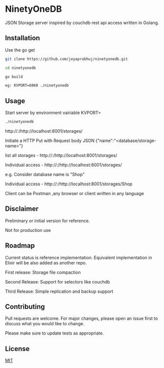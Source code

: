 # NinetyOneDB

JSON Storage server inspired by couchdb rest api access written in Golang.


## Installation

Use the go get

```bash
git clone https://github.com/jeyaprabhuj/ninetyonedb.git

cd ninetyonedb

go build

eg: KVPORT=6060 ./ninetyonedb

```

## Usage

Start server by environment vairiable KVPORT=<port number>
```bash
./ninetyonedb
```


http://<ip>:<port>/http://localhost:8001/storages/

Initiate a HTTP Put with Request body JSON {"name":"<database/storage-name>"}

list all storages - http://<ip>:<port>/http://localhost:8001/storages/
  
Individual access - http://<ip>:<port>/http://localhost:8001/storages/<storage-name>

e.g. Consider database name is "Shop"

Individual access - http://<ip>:<port>/http://localhost:8001/storages/Shop

Client can be Postman ,any browser or client written in any language 

## Disclaimer
Preliminary or initial version for reference.

Not for production use

## Roadmap
Current status is reference implementation.
Equivalent implementation in Elixir will be also added as another repo.

First release:
Storage file compaction 

Second Release:
Support for selectors like couchdb

Third Release:
Simple replication and backup support

## Contributing
Pull requests are welcome. For major changes, please open an issue first to discuss what you would like to change.

Please make sure to update tests as appropriate.

## License
[MIT](https://choosealicense.com/licenses/mit/)
